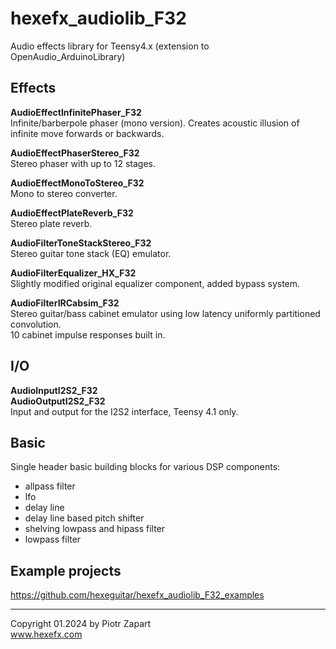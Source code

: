 # hexefx_audiolib_F32
Audio effects library for Teensy4.x (extension to OpenAudio_ArduinoLibrary)  

## Effects  
**AudioEffectInfinitePhaser_F32**  
Infinite/barberpole phaser (mono version). Creates acoustic illusion of infinite move forwards or backwards.  

**AudioEffectPhaserStereo_F32**  
Stereo phaser with up to 12 stages.  

**AudioEffectMonoToStereo_F32**  
Mono to stereo converter.  

**AudioEffectPlateReverb_F32**  
Stereo plate reverb.  

**AudioFilterToneStackStereo_F32**  
Stereo guitar tone stack (EQ) emulator.  

**AudioFilterEqualizer_HX_F32**  
Slightly modified original equalizer component, added bypass system.  

**AudioFilterIRCabsim_F32**  
Stereo guitar/bass cabinet emulator using low latency uniformly partitioned convolution.  
10 cabinet impulse responses built in.  

## I/O  
**AudioInputI2S2_F32**  
**AudioOutputI2S2_F32**  
Input and output for the I2S2 interface, Teensy 4.1 only.  

## Basic  
Single header basic building blocks for various DSP components:  
- allpass filter  
- lfo  
- delay line  
- delay line based pitch shifter  
- shelving lowpass and hipass filter
- lowpass filter  

## Example projects  
https://github.com/hexeguitar/hexefx_audiolib_F32_examples

---  
Copyright 01.2024 by Piotr Zapart  
www.hexefx.com

